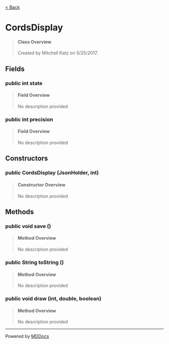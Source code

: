 [< Back](README.md)
# CordsDisplay #
>#### Class Overview ####
>Created by Mitchell Katz on 5/25/2017.
## Fields ##
### public int state ###
>#### Field Overview ####
>No description provided
>
### public int precision ###
>#### Field Overview ####
>No description provided
>
## Constructors ##
### public CordsDisplay (JsonHolder, int) ###
>#### Constructor Overview ####
>No description provided
>
## Methods ##
### public void save () ###
>#### Method Overview ####
>No description provided
>
### public String toString () ###
>#### Method Overview ####
>No description provided
>
### public void draw (int, double, boolean) ###
>#### Method Overview ####
>No description provided
>

---
Powered by [MDDocs](https://github.com/VRCube/MDDocs)